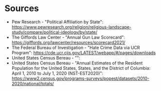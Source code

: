 # Sources

- Pew Research - "Political Affiliation by State": https://www.pewresearch.org/religion/religious-landscape-study/compare/political-ideology/by/state/
- The Giffords Law Center - "Annual Gun Law Scorecard": https://giffords.org/lawcenter/resources/scorecard2021/
- The Federal Bureau of Investigation - "Hate Crime Data via UCR Program": https://cde.ucr.cjis.gov/LATEST/webapp/#/pages/downloads
- United States Census Bereau - "": 
- United States Census Bereau - "Annual Estimates of the Resident Population for the United States, States, and the District of Columbia: April 1, 2010 to July 1, 2020 (NST-EST2020)": https://www2.census.gov/programs-surveys/popest/datasets/2010-2020/national/totals/